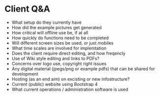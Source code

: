 Client Q&A
==========

* What setup do they currently have
* How did the example pictures get generated
* How critical will offline use be, if at all
* How quickly do functions need to be completed
* Will different screen sizes be used, or just mobiles
* What time scales are involved for implemtation
* Does the client require direct editing, and how freqencly
* Use of Wiki style editing and links to PDFs?
* Concerns over logo use, copyright right issues
* Any digital material (jpegs/png or example pdfs) that can be shared for development
* Hosting (as an end aim) on excisting or new infostructure?
* Current (public) website using Bootstrap 4
* What current operations / administration software is used
